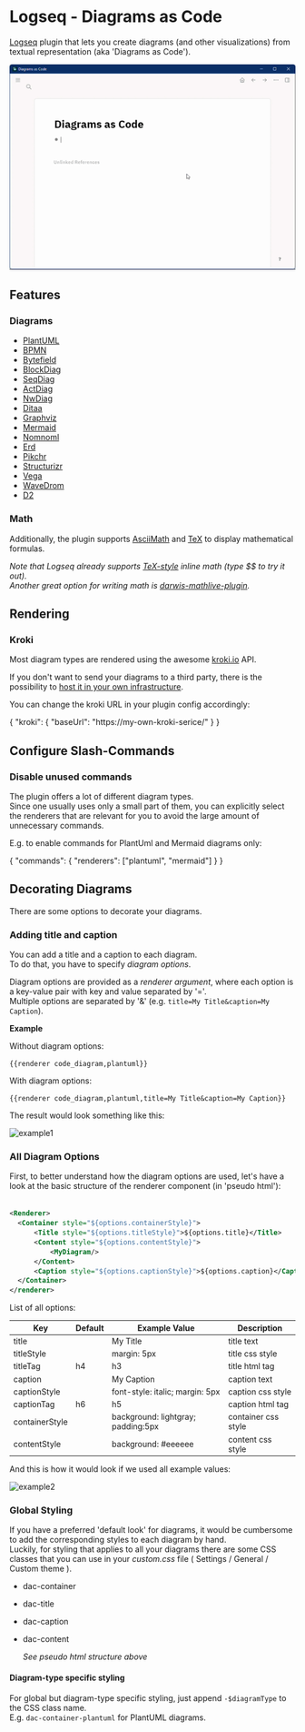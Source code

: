 # Logseq - Diagrams as Code

[Logseq](https://github.com/logseq/logseq) plugin that lets you create diagrams (and other visualizations) from textual
representation (aka 'Diagrams as Code').

![Demo](demo.gif)
## Features
### Diagrams
- [PlantUML](https://plantuml.com/)
- [BPMN](https://en.wikipedia.org/wiki/Business_Process_Model_and_Notation)
- [Bytefield](https://texdoc.org/serve/bytefield.pdf/0)
- [BlockDiag](http://blockdiag.com/en/blockdiag/index.html)
- [SeqDiag](http://blockdiag.com/en/seqdiag/index.html)
- [ActDiag](http://blockdiag.com/en/actdiag/index.html)
- [NwDiag](http://blockdiag.com/en/nwdiag/index.html)
- [Ditaa](http://ditaa.sourceforge.net/)
- [Graphviz](https://graphviz.org/)
- [Mermaid](https://mermaid-js.github.io/mermaid/#/)
- [Nomnoml](https://www.nomnoml.com/)
- [Erd](https://hackage.haskell.org/package/erd)
- [Pikchr](https://pikchr.org/)
- [Structurizr](https://structurizr.com/)
- [Vega](https://vega.github.io/)
- [WaveDrom](https://wavedrom.com/)
- [D2](https://d2lang.com/)
### Math

Additionally, the plugin supports [AsciiMath](http://asciimath.org/) and [TeX](https://en.wikipedia.org/wiki/TeX) to
display mathematical formulas.

*Note that Logseq already supports [TeX-style](https://katex.org/) inline math (type *$$* to try it out).    
Another great option for writing math is [darwis-mathlive-plugin](https://github.com/hkgnp/darwis-mathlive-plugin).*
## Rendering
### Kroki

Most diagram types are rendered using the awesome [kroki.io](https://kroki.io/) API.

If you don't want to send your diagrams to a third party, there is the possibility
to [host it in your own infrastructure](https://docs.kroki.io/kroki/setup/install/).

You can change the kroki URL in your plugin config accordingly:

  {
      "kroki": {
          "baseUrl": "https://my-own-kroki-serice/"
      }
  }
## Configure Slash-Commands
### Disable unused commands

The plugin offers a lot of different diagram types.     
Since one usually uses only a small part of them,
you can explicitly select the renderers that are relevant for you to avoid the large amount of unnecessary commands.

E.g. to enable commands for PlantUml and Mermaid diagrams only:

  {
      "commands": {
          "renderers": ["plantuml", "mermaid"]
      }
  }
## Decorating Diagrams

There are some options to decorate your diagrams.
### Adding title and caption

You can add a title and a caption to each diagram.  
To do that, you have to specify *diagram options*.

Diagram options are provided as a *renderer argument*, where each option is a key-value pair with key and value
separated by '='.    
Multiple options are separated by '&' (e.g. `title=My Title&caption=My Caption`).

**Example**

Without diagram options:

```
{{renderer code_diagram,plantuml}}
```

With diagram options:

```
{{renderer code_diagram,plantuml,title=My Title&caption=My Caption}}
```

The result would look something like this:

![example1](readme-images/example1.png)
### All Diagram Options

First, to better understand how the diagram options are used, let's have a look at the basic structure of the renderer
component (in 'pseudo html'):

```xml

<Renderer>
  <Container style="${options.containerStyle}">
      <Title style="${options.titleStyle}">${options.title}</Title>
      <Content style="${options.contentStyle}">
          <MyDiagram/>
      </Content>
      <Caption style="${options.captionStyle}">${options.caption}</Caption>
  </Container>
</renderer>
```

List of all options:

| Key            | Default | Example Value                      | Description         |
|----------------|---------|------------------------------------|---------------------|
| title          |         | My Title                           | title text          |
| titleStyle     |         | margin: 5px                        | title css style     |
| titleTag       | h4      | h3                                 | title html tag      |
| caption        |         | My Caption                         | caption text        |
| captionStyle   |         | font-style: italic; margin: 5px    | caption css style   |
| captionTag     | h6      | h5                                 | caption html tag    |
| containerStyle |         | background: lightgray; padding:5px | container css style |
| contentStyle   |         | background: #eeeeee                | content css style   |

And this is how it would look if we used all example values:

![example2](readme-images/example2.png)
### Global Styling

If you have a preferred 'default look' for diagrams, it would be cumbersome to add the corresponding styles to each
diagram by hand.   
Luckily, for styling that applies to all your diagrams there are some CSS classes that you can use in your *custom.css*
file ( Settings / General / Custom theme ).
- dac-container
- dac-title
- dac-caption
- dac-content
  
  _See pseudo html structure above_
#### Diagram-type specific styling

For global but diagram-type specific styling, just append `-$diagramType` to the CSS class name.     
E.g. `dac-container-plantuml` for PlantUML diagrams.